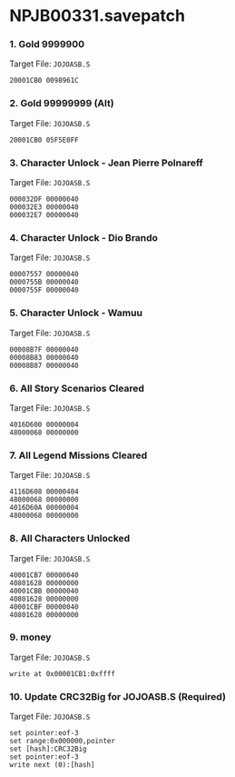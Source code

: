 # NPJB00331.savepatch

### 1. Gold 9999900

Target File: `JOJOASB.S`

```
20001CB0 0098961C
```

### 2. Gold 99999999 (Alt)

Target File: `JOJOASB.S`

```
20001CB0 05F5E0FF
```

### 3. Character Unlock - Jean Pierre Polnareff

Target File: `JOJOASB.S`

```
000032DF 00000040
000032E3 00000040
000032E7 00000040
```

### 4. Character Unlock - Dio Brando

Target File: `JOJOASB.S`

```
00007557 00000040
0000755B 00000040
0000755F 00000040
```

### 5. Character Unlock - Wamuu

Target File: `JOJOASB.S`

```
00008B7F 00000040
00008B83 00000040
00008B87 00000040
```

### 6. All Story Scenarios Cleared

Target File: `JOJOASB.S`

```
4016D600 00000004
48000068 00000000
```

### 7. All Legend Missions Cleared

Target File: `JOJOASB.S`

```
4116D608 00000404
48000068 00000000
4016D60A 00000004
48000068 00000000
```

### 8. All Characters Unlocked

Target File: `JOJOASB.S`

```
40001CB7 00000040
40801628 00000000
40001CBB 00000040
40801628 00000000
40001CBF 00000040
40801628 00000000
```

### 9. money

Target File: `JOJOASB.S`

```
write at 0x00001CB1:0xffff
```

### 10. Update CRC32Big for JOJOASB.S (Required)

Target File: `JOJOASB.S`

```
set pointer:eof-3
set range:0x000000,pointer
set [hash]:CRC32Big
set pointer:eof-3
write next (0):[hash]
```

